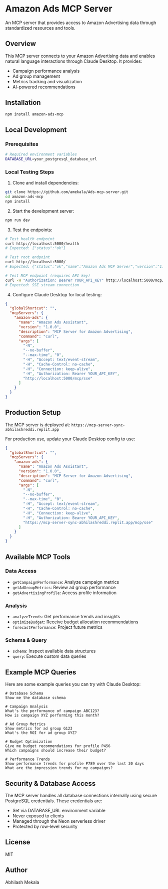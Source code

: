# Amazon Ads MCP Server

An MCP server that provides access to Amazon Advertising data through standardized resources and tools.

## Overview

This MCP server connects to your Amazon Advertising data and enables natural language interactions through Claude Desktop. It provides:

- Campaign performance analysis
- Ad group management 
- Metrics tracking and visualization
- AI-powered recommendations

## Installation

```bash
npm install amazon-ads-mcp
```

## Local Development

### Prerequisites
```bash
# Required environment variables
DATABASE_URL=your_postgresql_database_url
```

### Local Testing Steps

1. Clone and install dependencies:
```bash
git clone https://github.com/amekala/Ads-mcp-server.git
cd amazon-ads-mcp
npm install
```

2. Start the development server:
```bash
npm run dev
```

3. Test the endpoints:
```bash
# Test health endpoint
curl http://localhost:5000/health
# Expected: {"status":"ok"}

# Test root endpoint  
curl http://localhost:5000/
# Expected: {"status":"ok","name":"Amazon Ads MCP Server","version":"1.0.0"}

# Test MCP endpoint (requires API key)
curl -H "Authorization: Bearer YOUR_API_KEY" http://localhost:5000/mcp/sse
# Expected: SSE stream connection
```

4. Configure Claude Desktop for local testing:
```json
{
  "globalShortcut": "",
  "mcpServers": {
    "amazon-ads": {
      "name": "Amazon Ads Assistant",
      "version": "1.0.0", 
      "description": "MCP Server for Amazon Advertising",
      "command": "curl",
      "args": [
        "-N",
        "--no-buffer",
        "--max-time", "0",
        "-H", "Accept: text/event-stream",
        "-H", "Cache-Control: no-cache",
        "-H", "Connection: keep-alive",
        "-H", "Authorization: Bearer YOUR_API_KEY",
        "http://localhost:5000/mcp/sse"
      ]
    }
  }
}
```

## Production Setup

The MCP server is deployed at: `https://mcp-server-sync-abhilashreddi.replit.app`

For production use, update your Claude Desktop config to use:
```json
{
  "globalShortcut": "",
  "mcpServers": {
    "amazon-ads": {
      "name": "Amazon Ads Assistant",
      "version": "1.0.0",
      "description": "MCP Server for Amazon Advertising",
      "command": "curl",
      "args": [
        "-N", 
        "--no-buffer",
        "--max-time", "0",
        "-H", "Accept: text/event-stream",
        "-H", "Cache-Control: no-cache",
        "-H", "Connection: keep-alive",
        "-H", "Authorization: Bearer YOUR_API_KEY",
        "https://mcp-server-sync-abhilashreddi.replit.app/mcp/sse"
      ]
    }
  }
}
```

## Available MCP Tools

### Data Access
- `getCampaignPerformance`: Analyze campaign metrics
- `getAdGroupMetrics`: Review ad group performance  
- `getAdvertisingProfile`: Access profile information

### Analysis
- `analyzeTrends`: Get performance trends and insights
- `optimizeBudget`: Receive budget allocation recommendations
- `forecastPerformance`: Project future metrics

### Schema & Query
- `schema`: Inspect available data structures
- `query`: Execute custom data queries

## Example MCP Queries

Here are some example queries you can try with Claude Desktop:

```
# Database Schema
Show me the database schema

# Campaign Analysis  
What's the performance of campaign ABC123?
How is campaign XYZ performing this month?

# Ad Group Metrics
Show metrics for ad group G123
What's the ROI for ad group XYZ?

# Budget Optimization
Give me budget recommendations for profile P456
Which campaigns should increase their budget?

# Performance Trends
Show performance trends for profile P789 over the last 30 days
What are the impression trends for my campaigns?
```

## Security & Database Access

The MCP server handles all database connections internally using secure PostgreSQL credentials. These credentials are:
- Set via DATABASE_URL environment variable
- Never exposed to clients
- Managed through the Neon serverless driver
- Protected by row-level security

## License

MIT

## Author

Abhilash Mekala